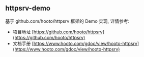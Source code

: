 ## httpsrv-demo

基于 github.com/hooto/httpsrv 框架的 Demo 实现, 详情参考:

* 项目地址 [https://github.com/hooto/httpsrv](https://github.com/hooto/httpsrv)
* 文档手册 [https://www.hooto.com/gdoc/view/hooto-httpsrv](https://www.hooto.com/gdoc/view/hooto-httpsrv)



